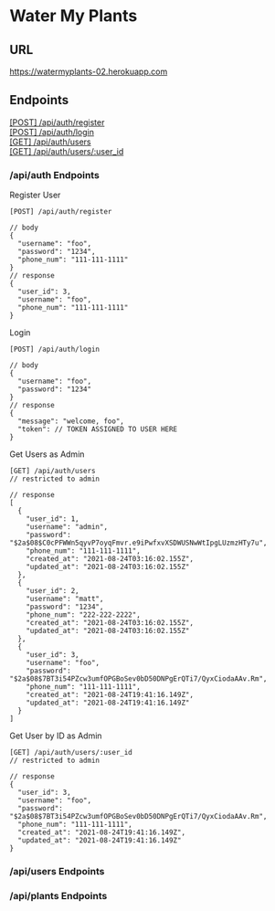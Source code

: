 # Water My Plants

## URL
https://watermyplants-02.herokuapp.com

## Endpoints

[[POST] /api/auth/register](#one)<br>
[[POST] /api/auth/login](#two)<br>
[[GET] /api/auth/users](#three)<br>
[[GET] /api/auth/users/:user_id](#four)<br>

### /api/auth Endpoints
<a name='one'>Register User</a>
```
[POST] /api/auth/register
```
```
// body
{
  "username": "foo",
  "password": "1234",
  "phone_num": "111-111-1111"
}
// response
{
  "user_id": 3,
  "username": "foo",
  "phone_num": "111-111-1111"
}
```

<a name='two'>Login</a>
```
[POST] /api/auth/login
```
```
// body
{
  "username": "foo",
  "password": "1234"
}
// response
{
  "message": "welcome, foo",
  "token": // TOKEN ASSIGNED TO USER HERE
}
```

<a name='three'>Get Users as Admin</a>
```
[GET] /api/auth/users
// restricted to admin
```
```
// response
[
  {
    "user_id": 1,
    "username": "admin",
    "password": "$2a$08$C0cPFWWn5qyvP7oyqFmvr.e9iPwfxvXSDWUSNwWtIpgLUzmzHTy7u",
    "phone_num": "111-111-1111",
    "created_at": "2021-08-24T03:16:02.155Z",
    "updated_at": "2021-08-24T03:16:02.155Z"
  },
  {
    "user_id": 2,
    "username": "matt",
    "password": "1234",
    "phone_num": "222-222-2222",
    "created_at": "2021-08-24T03:16:02.155Z",
    "updated_at": "2021-08-24T03:16:02.155Z"
  },
  {
    "user_id": 3,
    "username": "foo",
    "password": "$2a$08$7BT3i54PZcw3umfOPGBoSev0bD50DNPgErQTi7/QyxCiodaAAv.Rm",
    "phone_num": "111-111-1111",
    "created_at": "2021-08-24T19:41:16.149Z",
    "updated_at": "2021-08-24T19:41:16.149Z"
  }
]
```

<a name='four'>Get User by ID as Admin</a>
```
[GET] /api/auth/users/:user_id
// restricted to admin
```
```
// response
{
  "user_id": 3,
  "username": "foo",
  "password": "$2a$08$7BT3i54PZcw3umfOPGBoSev0bD50DNPgErQTi7/QyxCiodaAAv.Rm",
  "phone_num": "111-111-1111",
  "created_at": "2021-08-24T19:41:16.149Z",
  "updated_at": "2021-08-24T19:41:16.149Z"
}
```

### /api/users Endpoints

### /api/plants Endpoints